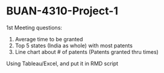 # BUAN-4310-Project-1

1st Meeting questions:
  1. Average time to be granted
  2. Top 5 states (India as whole) with most patents
  3. Line chart about # of patents (Patents granted thru times)

Using Tableau/Excel, and put it in RMD script
